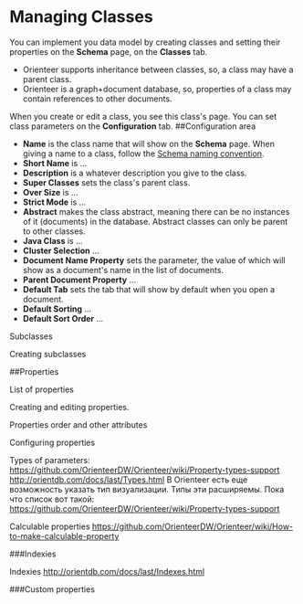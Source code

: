 # Managing Classes

You can implement you data model by creating classes and setting their properties on the **Schema** page, on the **Classes** tab.
*  Orienteer supports inheritance between classes, so, a class may have a parent class. 
*   Orienteer is a graph+document database, so, properties of a class may contain references to other documents.

When you create or edit a class, you see this class's page. You can set class parameters on the **Configuration** tab. 
##Configuration area

* **Name** is the class name that will show on the **Schema** page. When giving a name to a class, follow the [Schema naming convention](https://github.com/OrienteerDW/Orienteer/wiki/Schema-naming-convention).
* **Short Name** is ...
* **Description** is a whatever description you give to the class.
* **Super Classes** sets the class's parent class.
* **Over Size** is ...
* **Strict Mode** is ...
* **Abstract** makes the class abstract, meaning there can be no instances of it (documents) in the database. Abstract classes can only be parent to other classes.
* **Java Class** is ...
* **Cluster Selection** ...
* **Document Name Property** sets the parameter, the value of which will show as a document's name in the list of documents.
* **Parent Document Property** ... 
* **Default Tab** sets the tab that will show by default when you open a document.
* **Default Sorting** ...
* **Default Sort Order** ...

Subclasses

Creating subclasses

##Properties

List of properties

Creating and editing properties.

Properties order and other attributes

Configuring properties

Types of parameters: https://github.com/OrienteerDW/Orienteer/wiki/Property-types-support 
http://orientdb.com/docs/last/Types.html
В Orienteer есть еще возможность указать тип визуализации. Типы эти расширяемы. Пока что список вот такой:
https://github.com/OrienteerDW/Orienteer/wiki/Property-types-support


Calculable properties https://github.com/OrienteerDW/Orienteer/wiki/How-to-make-calculable-property


###Indexies

Indexies http://orientdb.com/docs/last/Indexes.html

###Custom properties 